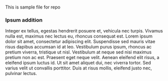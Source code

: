 ####
This is sample file for repo

### Ipsum addition

Integer ex tellus, egestas hendrerit posuere et, vehicula nec turpis. Vivamus nulla est, maximus nec lectus eu, rhoncus consequat est. Lorem ipsum dolor sit amet, consectetur adipiscing elit. Suspendisse sed mauris vitae risus dapibus accumsan id at leo. Vestibulum purus ipsum, rhoncus ac pretium viverra, tristique ut nisl. Vestibulum at neque sed nisi maximus pretium non ac est. Praesent eget neque velit. Aenean eleifend elit risus, a eleifend ipsum luctus id. Ut sit amet aliquet dui, nec viverra tortor. Sed varius velit ut convallis porttitor. Duis at risus mollis, eleifend justo nec, pulvinar lectus.

